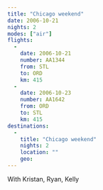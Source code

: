 ```yaml
---
title: "Chicago weekend"
date: 2006-10-21
nights: 2
modes: ["air"]
flights:
  -
    date: 2006-10-21
    number: AA1344
    from: STL
    to: ORD
    km: 415
  -
    date: 2006-10-23
    number: AA1642
    from: ORD
    to: STL
    km: 415
destinations:
  -
    title: "Chicago weekend"
    nights: 2
    location: ""
    geo:
---
```


With Kristan, Ryan, Kelly
